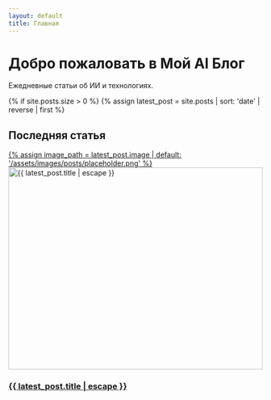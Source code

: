```yaml
---
layout: default
title: Главная
---
```


<div class="hero" style="background-image: url(/assets/images/header-banner.png);">
  <h1>Добро пожаловать в Мой AI Блог</h1>
  <p>Ежедневные статьи об ИИ и технологиях.</p>
</div>

{% if site.posts.size > 0 %}
  {% assign latest_post = site.posts | sort: 'date' | reverse | first %}
  <h2>Последняя статья</h2>
  <div class="card neural-card mb-4">
    <a href="{{ latest_post.url | relative_url }}">
      {% assign image_path = latest_post.image | default: '/assets/images/posts/placeholder.png' %}
      <img src="{{ image_path | relative_url }}" 
           alt="{{ latest_post.title | escape }}" 
           class="img-fluid" 
           style="width: 100%; max-height: 400px; object-fit: cover;" 
           loading="lazy">
    </a>
    <div class="card-body">
      <h3 class="card-title">
        <a href="{{ latest_post.url | relative_url }}">{{ latest_post.title | escape }}</a>
      </h3>
      <p class="c
